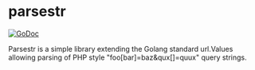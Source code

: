 # parsestr

[![GoDoc](https://godoc.org/github.com/donatj/parsestr?status.svg)](https://godoc.org/github.com/donatj/parsestr)

Parsestr is a simple library extending the Golang standard url.Values allowing parsing of PHP style "foo[bar]=baz&qux[]=quux" query strings.